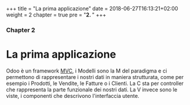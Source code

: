 +++
title = "La prima applicazione"
date = 2018-06-27T16:13:21+02:00
weight = 2
chapter = true
pre = "<b>2. </b>"
+++

### Chapter 2

# La prima applicazione
Odoo è un framework [MVC](https://it.wikipedia.org/wiki/Model-view-controller), i Modelli sono la M del paradigma e ci permettono di rappresentare i nostri dati in maniera strutturata, come per esempio i Prodotti, le Vendite, le Fatture o i Clienti. La C sta per controller che rappresenta la parte funzionale dei nostri dati. La V invece sono le viste, i componenti che descrivono l'interfaccia utente.